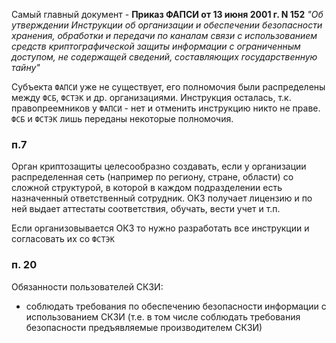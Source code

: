 
Самый главный документ - **Приказ ФАПСИ от 13 июня 2001 г. N 152** *"Об утверждении Инструкции об организации и обеспечении безопасности хранения, обработки и передачи по каналам связи с использованием средств криптографической защиты информации с ограниченным доступом, не содержащей сведений, составляющих государственную тайну"*

Субъекта `ФАПСИ` уже не существует, его полномочия были распределены между `ФСБ`, `ФСТЭК` и др. организациями. Инструкция осталась, т.к. правопреемников у `ФАПСИ` - нет и отменить инструкцию никто не праве. `ФСБ` и `ФСТЭК` лишь переданы некоторые полномочия.

### п.7

Орган криптозащиты целесообразно создавать, если у организации распределенная сеть (например по региону, стране, области) со сложной структурой, в которой в каждом подразделении есть назначенный ответственный сотрудник. ОКЗ получает лицензию и по ней выдает аттестаты соответствия, обучать, вести учет и т.п.

Если организовывается ОКЗ то нужно разработать все инструкции и согласовать их со `ФСТЭК`

### п. 20 

Обязанности пользователей СКЗИ:
- соблюдать требования по обеспечению безопасности информации с использованием СКЗИ (т.е. в том числе соблюдать требования безопасности предъявляемые производителем СКЗИ)